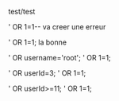 test/test

' OR 1=1-- va creer une erreur

' OR 1=1; la bonne

' OR username='root';
' OR 1=1;

' OR userId=3;
' OR 1=1;

' OR userId>=11;
' OR 1=1;
